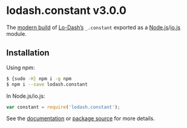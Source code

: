 # lodash.constant v3.0.0

The [modern build](https://github.com/lodash/lodash/wiki/Build-Differences) of [Lo-Dash’s](https://lodash.com/) `_.constant` exported as a [Node.js](http://nodejs.org/)/[io.js](https://iojs.org/) module.

## Installation

Using npm:

```bash
$ {sudo -H} npm i -g npm
$ npm i --save lodash.constant
```

In Node.js/io.js:

```js
var constant = require('lodash.constant');
```

See the [documentation](https://lodash.com/docs#constant) or [package source](https://github.com/lodash/lodash/blob/3.0.0-npm-packages/lodash.constant) for more details.
